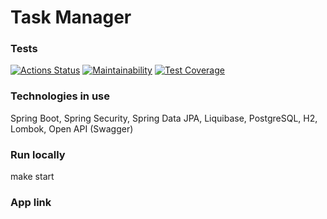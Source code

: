 # Task Manager

### Tests
[![Actions Status](https://github.com/s-chepurnov/java-project-lvl5/workflows/hexlet-check/badge.svg)](https://github.com/s-chepurnov/java-project-lvl5/actions)
[![Maintainability](https://api.codeclimate.com/v1/badges/0ea524721f7478c76746/maintainability)](https://codeclimate.com/github/s-chepurnov/java-project-lvl5/maintainability)
[![Test Coverage](https://api.codeclimate.com/v1/badges/0ea524721f7478c76746/test_coverage)](https://codeclimate.com/github/s-chepurnov/java-project-lvl5/test_coverage)

### Technologies in use
Spring Boot, Spring Security, Spring Data JPA, Liquibase, PostgreSQL, H2, Lombok, Open API (Swagger)

### Run locally
make start

### App link


